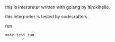 this is interpreter written with golang by hirokihello.

this interpreter is tested by codecrafters.

run

```
make test_run
```